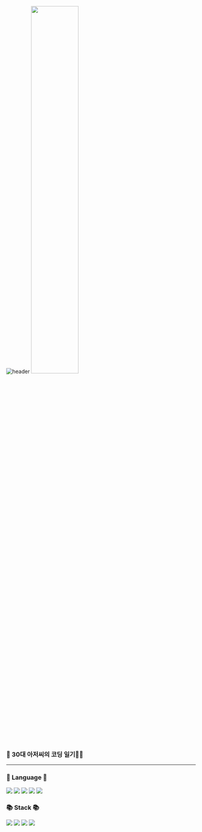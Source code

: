 <!-- head -->
![header](https://capsule-render.vercel.app/api?type=wave&color=auto&height=300&section=header&text=SuJin%20Choi&fontSize=90)
<img width="50%" src="https://user-images.githubusercontent.com/80378085/150538122-d0c8472f-4b8c-4544-a35c-27c398234308.gif"/>

<!-- info -->
### :wave: 30대 아저씨의 코딩 일기📖📖




------
<!-- Language logo-->
### 💌 Language 💌
<img src="https://img.shields.io/badge/java-%23007396.svg?&style=for-the-badge&logo=java&logoColor=white" /> <img src="https://img.shields.io/badge/html5-%23E34F26.svg?&style=for-the-badge&logo=html5&logoColor=white" /> <img src="https://img.shields.io/badge/css3-%231572B6.svg?&style=for-the-badge&logo=css3&logoColor=white" /> <img src="https://img.shields.io/badge/python-F7DF1E?style=for-the-badge&logo=python&logoColor=white"> <img src="https://img.shields.io/badge/javascript-%23E34F26.svg?&style=for-the-badge&logo=javascript&logoColor=white" />

### 📚 Stack 📚
<img src="https://img.shields.io/badge/spring-%236DB33F.svg?&style=for-the-badge&logo=spring&logoColor=white" /> <img src="https://img.shields.io/badge/github-181717?style=for-the-badge&logo=github&logoColor=white"> <img src="https://img.shields.io/badge/git-F05032?style=for-the-badge&logo=git&logoColor=white"> <img src="https://img.shields.io/badge/mongoDB-%236DB33F.svg?&style=for-the-badge&logo=mongoDB&logoColor=white" />
